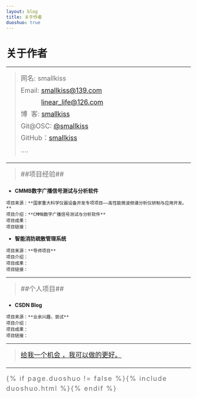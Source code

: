```yaml
---
layout: blog
title: 关于作者
duoshuo: true
---
```


<style>
p {
    color: #6D6D6D;
    font-size: 18px;
    line-height: 1.5;
    letter-spacing: 2px;
    margin-top: -10px;
}
hr {
	margin-top: 0;
	margin-bottom: 25px;
}
blockquote p {
    line-height: 1.8;
    letter-spacing: 0px;
}
</style>


# 关于作者

<hr id="line"/>



> 网名: smallkiss   
> Email: <a href="mailto:smallkiss@139.com">smallkiss@139.com</a><br />
&nbsp;&nbsp;&nbsp;&nbsp;&nbsp;&nbsp;&nbsp;&nbsp;&nbsp;&nbsp;&nbsp;<a href="mailto:linear_life@126.com">linear_life@126.com</a>   
> 博&nbsp;&nbsp;客: <a href="http://smallkiss.github.io/">smallkiss</a>  
> Git@OSC: <a href="http://git.oschina.net/smallkiss">@smallkiss</a>  
> GitHub：[smallkiss](https://github.com/smallkiss)  
> ....

---

>##项目经验##

   + **CMMB数字广播信号测试与分析软件**

	项目来源：**国家重大科学仪器设备开发专项项目——高性能微波频谱分析仪研制与应用开发。**
	项目介绍：**CMMB数字广播信号测试与分析软件**
	项目成果：
	项目链接：
	
   + **智能消防疏散管理系统**

	项目来源：**导师项目**
	项目介绍：
	项目成果：
	项目链接：
	
---

>##个人项目##

   + **CSDN Blog**
   
	项目来源：**业余兴趣，尝试**
	项目介绍：
	项目成果：
	项目链接：
	
---

> [给我一个机会 ，我可以做的更好。](/)

---

{% if page.duoshuo != false %}{% include duoshuo.html %}{% endif %}